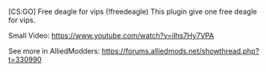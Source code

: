 [CS:GO] Free deagle for vips (!freedeagle)
This plugin give one free deagle for vips.

Small Video:
https://www.youtube.com/watch?v=ilhs7Hy7VPA

See more in AlliedModders:
https://forums.alliedmods.net/showthread.php?t=330990
